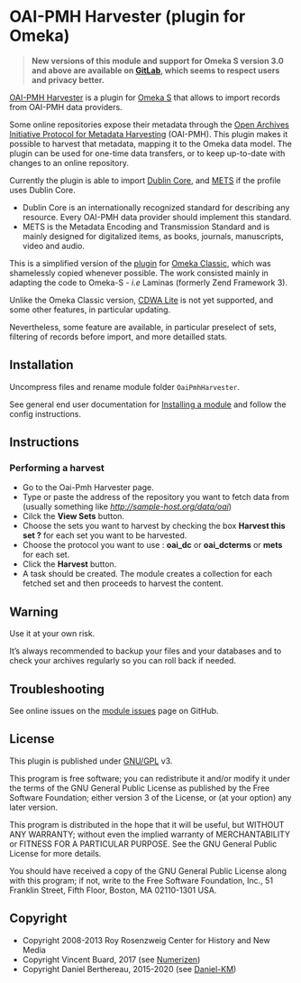OAI-PMH Harvester (plugin for Omeka)
====================================

> __New versions of this module and support for Omeka S version 3.0 and above
> are available on [GitLab], which seems to respect users and privacy better.__

[OAI-PMH Harvester] is a plugin for [Omeka S] that allows to import records from
OAI-PMH data providers.

Some online repositories expose their metadata through the [Open Archives
Initiative Protocol for Metadata Harvesting] (OAI-PMH). This plugin makes it
possible to harvest that metadata, mapping it to the Omeka data model. The
plugin can be used for one-time data transfers, or to keep up-to-date with
changes to an online repository.

Currently the plugin is able to import [Dublin Core], and [METS] if the profile
uses Dublin Core.

* Dublin Core is an internationally recognized standard for describing any
  resource. Every OAI-PMH data provider should implement this standard.
* METS is the Metadata Encoding and Transmission Standard and is mainly designed
  for digitalized items, as books, journals, manuscripts, video and audio.

This is a simplified version of the [plugin] for [Omeka Classic], which was
shamelessly copied whenever possible. The work consisted mainly in adapting the
code to Omeka-S - *i.e* Laminas (formerly Zend Framework 3).

Unlike the Omeka Classic version, [CDWA Lite] is not yet supported, and some
other features, in particular updating.

Nevertheless, some feature are available, in particular preselect of sets,
filtering of records before import, and more detailled stats.


Installation
------------

Uncompress files and rename module folder `OaiPmhHarvester`.

See general end user documentation for [Installing a module] and follow the
config instructions.


Instructions
------------

### Performing a harvest

* Go to the Oai-Pmh Harvester page.
* Type or paste the address of the repository you want to fetch data from
  (usually something like *http://sample-host.org/data/oai*)
* Cilck the **View Sets** button.
* Choose the sets you want to harvest by checking the box **Harvest this set ?**
  for each set you want to be harvested.
* Choose the protocol you want to use : **oai_dc** or **oai_dcterms** or
  **mets** for each set.
* Click the **Harvest** button.
* A task should be created. The module creates a collection for each fetched set
  and then proceeds to harvest the content.


Warning
-------

Use it at your own risk.

It’s always recommended to backup your files and your databases and to check
your archives regularly so you can roll back if needed.


Troubleshooting
---------------

See online issues on the [module issues] page on GitHub.


License
-------

This plugin is published under [GNU/GPL] v3.

This program is free software; you can redistribute it and/or modify it under
the terms of the GNU General Public License as published by the Free Software
Foundation; either version 3 of the License, or (at your option) any later
version.

This program is distributed in the hope that it will be useful, but WITHOUT
ANY WARRANTY; without even the implied warranty of MERCHANTABILITY or FITNESS
FOR A PARTICULAR PURPOSE. See the GNU General Public License for more
details.

You should have received a copy of the GNU General Public License along with
this program; if not, write to the Free Software Foundation, Inc.,
51 Franklin Street, Fifth Floor, Boston, MA 02110-1301 USA.


Copyright
---------

* Copyright 2008-2013 Roy Rosenzweig Center for History and New Media
* Copyright Vincent Buard, 2017 (see [Numerizen])
* Copyright Daniel Berthereau, 2015-2020 (see [Daniel-KM])


[OAI-PMH Harvester]: https://github.com/Daniel-KM/Omeka-S-module-OaiPmhHarvester
[Omeka S]: https://omeka.org/s
[Omeka Classic]: https://omeka.org/classic
[plugin]: https://github.com/omeka/plugin-OaipmhHarvester
[Open Archives Initiative Protocol for Metadata Harvesting]: http://www.openarchives.org/pmh
[Dublin Core]: http://dublincore.org/documents/dces
[CDWA Lite]: http://www.getty.edu/research/conducting_research/standards/cdwa/cdwalite.html
[METS]: http://www.loc.gov/standards/mets
[MARCXML]: http://www.loc.gov/standards/marcxml
[RFC 1807]: http://www.ietf.org/rfc/rfc1807.txt
[Installing a module]: https://omeka.org/s/docs/user-manual/modules/#installing-modules
[module issues]: https://github.com/Daniel-KM/Omeka-S-module-OaiPmhHarvester/issues
[GNU/GPL]: https://www.gnu.org/licenses/gpl-3.0.html
[Numerizen]: http://omeka.numerizen.com
[GitLab]: https://gitlab.com/Daniel-KM
[Daniel-KM]: https://github.com/Daniel-KM "Daniel Berthereau"
